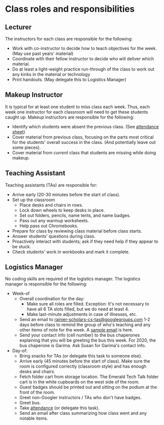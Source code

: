# Class roles and responsibilities

## Lecturer

The instructors for each class are responsible for the following:

*   Work with co-instructor to decide how to teach objectives for the week. (May use past years' material)
*   Coordinate with their fellow instructor to decide who will deliver which material.
*   Do at least a light-weight practice run-through of the class to work out any kinks in the material or technology
*   Print handouts. (May delegate this to Logistics Manager)

## Makeup Instructor

It is typical for at least one student to miss class each week. Thus, each week one instructor for each classroom will need to get these students caught up. Makeup instructors are responsible for the following:

*   Identify which students were absent the previous class. (See [attendance sheet](https://docs.google.com/spreadsheets/d/1k32idh_KGpRYJuVuAo1wbhRtmzBL35mH-B_l3DS3Ngo/edit?ts=5e35b942#gid=0))
*   Cover material from previous class, focusing on the parts most critical for the students' overall success in the class. (And potentially leave out some pieces).
*   Cover material from _current_ class that students are missing while doing makeup.

## Teaching Assistant

Teaching assistants (TAs) are responsible for:

*   Arrive early (20-30 minutes before the start of class).
*   Set up the classroom
    *   Place desks and chairs in rows.
    *   Lock down wheels to keep desks in place.
    *   Set out folders, pencils, name tents, and name badges.
    *   Pass out any warmup worksheets.
    *   Help pass out Chromebooks.
*   Prepare for class by reviewing class material before class starts.
*   Answer students' questions during class.
*   Proactively interact with students; ask if they need help if they appear to be stuck.
*   Check students' work in workbooks and mark it complete.


## Logistics Manager

No coding skills are required of the logistics manager. The logistics manager is responsible for the following:

*   Week-of
    *   Overall coordination for the day:
        *   Make sure all roles are filled. Exception: It's not necessary to have all 6 TA slots filled, but we do need at least 4.
        *   Make last-minute adjustments in case of illnesses, etc.
    *   Send an email to [rainier-scholars-cs-tas@googlegroups.com](mailto:rainier-scholars-cs-tas@googlegroups.com) 1-2 days before class to remind the group of who's teaching and any other items of note for the week. A [sample email](https://groups.google.com/forum/#!topic/rainier-scholars-cs-tas/Bo50tJpXtAE) is here.
    *   Send your contact info (cell number) to the bus chaperones explaining that you will be greeting the bus this week. For 2020, the bus chaperone is Garima. Ask Susan for Garima's contact info.
*   Day-of:
    *   Bring snacks for TAs (or delegate this task to someone else).
    *   Arrive early (45 minutes before the start of class). Make sure the room is configured correctly (classroom style) and has enough desks and chairs.
    *   Fetch folder cart from storage location. The Emerald Tech Talk folder cart is in the white cupboards on the west side of the room.
    *   Guest badges should be printed out and sitting on the podium at the front of the room.
    *   Greet non-Googler instructors / TAs who don't have badges.
    *   Greet bus.
    *   Take [attendance](https://docs.google.com/spreadsheets/d/1k32idh_KGpRYJuVuAo1wbhRtmzBL35mH-B_l3DS3Ngo/edit?ts=5e35b942#gid=0) (or delegate this task).
    *   Send an email after class summarizing how class went and any notable items.
